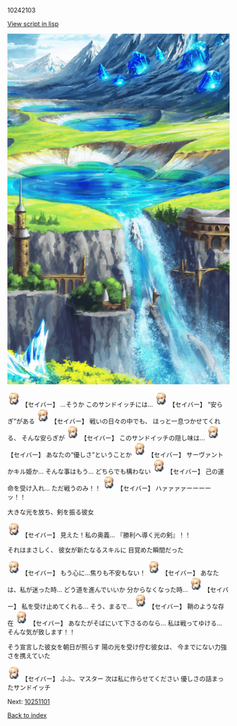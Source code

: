 10242103

[View script in lisp](../scripts/10242103.txt)

![highland.png](../images/backgrounds/highland.png)

<img src="../images/units/102421.png" alt="102421.png" height="34"/>
【セイバー】
…そうか
このサンドイッチには…

<img src="../images/units/102421.png" alt="102421.png" height="34"/>
【セイバー】
“安らぎ”がある

<img src="../images/units/102421.png" alt="102421.png" height="34"/>
【セイバー】
戦いの日々の中でも、
ほっと一息つかせてくれる、
そんな安らぎが

<img src="../images/units/102421.png" alt="102421.png" height="34"/>
【セイバー】
このサンドイッチの隠し味は…

<img src="../images/units/102421.png" alt="102421.png" height="34"/>
【セイバー】
あなたの“優しさ”ということか

<img src="../images/units/102421.png" alt="102421.png" height="34"/>
【セイバー】
サーヴァントかキル姫か…
そんな事はもう…
どちらでも構わない

<img src="../images/units/102421.png" alt="102421.png" height="34"/>
【セイバー】
己の運命を受け入れ…
ただ戦うのみ！！

<img src="../images/units/102421.png" alt="102421.png" height="34"/>
【セイバー】
ハァァァァーーーーッ！！

大きな光を放ち、剣を振る彼女

<img src="../images/units/102421.png" alt="102421.png" height="34"/>
【セイバー】
見えた！私の奥義…
『勝利へ導く光の剣』！！

それはまさしく、
彼女が新たなるスキルに
目覚めた瞬間だった

<img src="../images/units/102421.png" alt="102421.png" height="34"/>
【セイバー】
もう心に…焦りも不安もない！

<img src="../images/units/102421.png" alt="102421.png" height="34"/>
【セイバー】
あなたは、私が迷った時…
どう道を進んでいいか
分からなくなった時…

<img src="../images/units/102421.png" alt="102421.png" height="34"/>
【セイバー】
私を受け止めてくれる…
そう、まるで…

<img src="../images/units/102421.png" alt="102421.png" height="34"/>
【セイバー】
鞘のような存在

<img src="../images/units/102421.png" alt="102421.png" height="34"/>
【セイバー】
あなたがそばにいて下さるのなら…
私は戦ってゆける…
そんな気が致します！！

そう宣言した彼女を朝日が照らす
陽の光を受け佇む彼女は、
今までにない力強さを携えていた

<img src="../images/units/102421.png" alt="102421.png" height="34"/>
【セイバー】
ふふ、マスター
次は私に作らせてください
優しさの詰まったサンドイッチ

Next: [10251101](10251101.md)

[Back to index](index.md)
